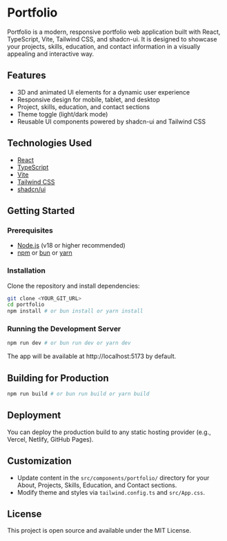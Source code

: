 # Portfolio

Portfolio is a modern, responsive portfolio web application built with React, TypeScript, Vite, Tailwind CSS, and shadcn-ui. It is designed to showcase your projects, skills, education, and contact information in a visually appealing and interactive way.

## Features

- 3D and animated UI elements for a dynamic user experience
- Responsive design for mobile, tablet, and desktop
- Project, skills, education, and contact sections
- Theme toggle (light/dark mode)
- Reusable UI components powered by shadcn-ui and Tailwind CSS

## Technologies Used

- [React](https://react.dev/)
- [TypeScript](https://www.typescriptlang.org/)
- [Vite](https://vitejs.dev/)
- [Tailwind CSS](https://tailwindcss.com/)
- [shadcn/ui](https://ui.shadcn.com/)

## Getting Started

### Prerequisites

- [Node.js](https://nodejs.org/) (v18 or higher recommended)
- [npm](https://www.npmjs.com/) or [bun](https://bun.sh/) or [yarn](https://yarnpkg.com/)

### Installation

Clone the repository and install dependencies:

```sh
git clone <YOUR_GIT_URL>
cd portfolio
npm install # or bun install or yarn install
```

### Running the Development Server

```sh
npm run dev # or bun run dev or yarn dev
```

The app will be available at http://localhost:5173 by default.

## Building for Production

```sh
npm run build # or bun run build or yarn build
```

## Deployment

You can deploy the production build to any static hosting provider (e.g., Vercel, Netlify, GitHub Pages).

## Customization

- Update content in the `src/components/portfolio/` directory for your About, Projects, Skills, Education, and Contact sections.
- Modify theme and styles via `tailwind.config.ts` and `src/App.css`.

## License

This project is open source and available under the MIT License.
